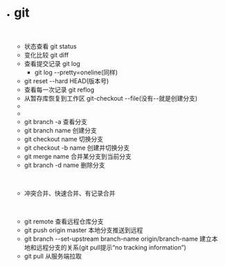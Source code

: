 
* # git

  ​

  - 状态查看		git status	
  -  变化比较        git diff           
  - 查看提交记录   git log            
    - git log --pretty=oneline(同样)
  - git reset --hard HEAD(版本号)
  - 查看每一次记录            git reflog  
  -  从暂存库恢复到工作区          git-checkout  --file(没有--就是创建分支)         
  - ​
  - ​
  - git branch -a        查看分支
  - git branch name 创建分支
  - git checkout name 切换分支
  - git checkout -b name 创建并切换分支
  - git merge name   合并某分支到当前分支
  - git branch -d name 删除分支

  ​

  - 冲突合并、快速合并、有记录合并

  ​

  - git remote     查看远程仓库分支
  - git push origin master    本地分支推送到远程
  - git branch --set-upstream branch-name origin/branch-name    建立本地和远程分支的关系(git pull提示“no tracking information”)
  - git pull    从服务端拉取